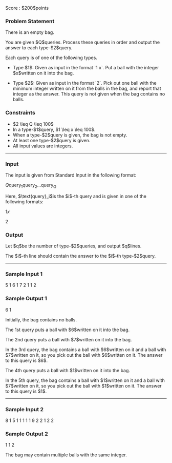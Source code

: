 
<div>

<span>

<span>

<p>
Score : $200$points
</p>

<div>

<section>

### **Problem Statement**

<p>
There is an empty bag.
</p>

<p>
You are given $Q$queries. Process these queries in order and output the answer to each type-$2$query.
</p>

<p>
Each query is of one of the following types.
</p>

<ul>

<li>

<p>
Type $1$: Given as input in the format `1 x`. Put a ball with the integer $x$written on it into the bag.
</p>

</li>

<li>

<p>
Type $2$: Given as input in the format `2`. Pick out one ball with the minimum integer written on it from the balls in the bag, and report that integer as the answer. This query is not given when the bag contains no balls.
</p>

</li>

</ul>

</section>

</div>

<div>

<section>

### **Constraints**

<ul>

<li>
$2 \leq Q \leq 100$
</li>

<li>
In a type-$1$query, $1 \leq x \leq 100$.
</li>

<li>
When a type-$2$query is given, the bag is not empty.
</li>

<li>
At least one type-$2$query is given.
</li>

<li>
All input values are integers.
</li>

</ul>

</section>

</div>

---

<div>

<div>

<section>

### **Input**

<p>
The input is given from Standard Input in the following format:
</p>

<div>

$Q$$\text{query}_1$$\text{query}_2$$\ldots$$\text{query}_Q$
</div>

<p>
Here, $\text{query}_i$is the $i$-th query and is given in one of the following formats:
</p>

<div>

$1$$x$
</div>

<div>

$2$
</div>

</section>

</div>

<div>

<section>

### **Output**

<p>
Let $q$be the number of type-$2$queries, and output $q$lines.
</p>

<p>
The $i$-th line should contain the answer to the $i$-th type-$2$query.
</p>

</section>

</div>

</div>

---

<div>

<section>

### **Sample Input 1**

<div>

5
1 6
1 7
2
1 1
2

</div>

</section>

</div>

<div>

<section>

### **Sample Output 1**

<div>

6
1

</div>

<p>
Initially, the bag contains no balls.
</p>

<p>
The 1st query puts a ball with $6$written on it into the bag.
</p>

<p>
The 2nd query puts a ball with $7$written on it into the bag.
</p>

<p>
In the 3rd query, the bag contains a ball with $6$written on it and a ball with $7$written on it, so you pick out the ball with $6$written on it. The answer to this query is $6$.
</p>

<p>
The 4th query puts a ball with $1$written on it into the bag.
</p>

<p>
In the 5th query, the bag contains a ball with $1$written on it and a ball with $7$written on it, so you pick out the ball with $1$written on it. The answer to this query is $1$.
</p>

</section>

</div>

---

<div>

<section>

### **Sample Input 2**

<div>

8
1 5
1 1
1 1
1 9
2
2
1 2
2

</div>

</section>

</div>

<div>

<section>

### **Sample Output 2**

<div>

1
1
2

</div>

<p>
The bag may contain multiple balls with the same integer.
</p>

</section>

</div>

</span>

</span>

</div>
